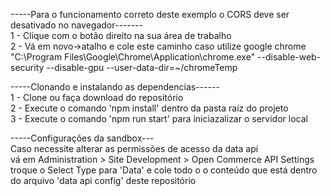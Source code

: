 


-----Para o funcionamento correto deste exemplo o CORS deve ser desativado no navegador------- <br>
1 - Clique com o botão direito na sua área de trabalho<br>
2 - Vá em novo->atalho e cole este caminho caso utilize google chrome<br>
"C:\Program Files\Google\Chrome\Application\chrome.exe" --disable-web-security --disable-gpu --user-data-dir=~/chromeTemp<br>

-----Clonando e instalando as dependencias------<br>
1 - Clone ou faça download do repositório<br>
2 - Execute o comando 'npm install' dentro da pasta raíz do projeto<br>
3 - Execute o comando 'npm run start' para iniciazalizar o servidor local<br>

-----Configurações da sandbox---<br>
Caso necessite alterar as permissões de acesso da data api<br>
vá em Administration >  Site Development >  Open Commerce API Settings<br>
troque o Select Type para 'Data' e cole todo o o conteúdo que está dentro do arquivo 'data api config' deste repositório<br>
